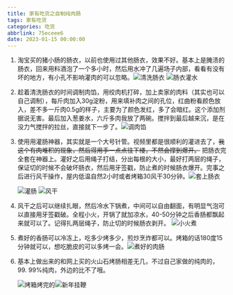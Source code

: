 ```yaml
---
title: 家有吃货之自制纯肉肠
tags: 家有吃货
categories: 吃货
abbrlink: 75eceee6
date: 2023-01-15 00:00:00
---
```


1. 淘宝买的猪小肠的肠衣，以前也使用过其他肠衣，效果不好。基本上是腌渍的肠衣，回来用料酒泡了一个多小时，然后用水冲了几遍场子内部，看看有没有坏的地方，有小孔不影响灌肉的可以忽略。![清洗肠衣](https://raw.githubusercontent.com/Xu-Hardy/image-host/master/4e2429485712be78190031ab1420247.jpg) <!--more-->  ![肠衣灌水](https://raw.githubusercontent.com/Xu-Hardy/image-host/master/image-20230124151952481.png)

2. 趁着清洗肠衣的时间调制肉馅，用绞肉机打碎，加上卖家的肉料（其实也可以自己调制），每斤肉加入30g淀粉，用来填补肉之间的孔位，红曲粉看颜色放入，差不多一斤肉0.5g的样子，主要为了颜色发红，多了会暗红。这个添加剂据说无害。最后加入葱姜水，六斤多肉我放了两碗。搅拌到最后越来沉，是在没力气搅拌的拉丝，直接就下一步了。![调肉馅](https://raw.githubusercontent.com/Xu-Hardy/image-host/master/image-20230124151923265.png)

3. 使用用灌肠神器，其实就是一个大号针管。视频里都是很顺利的灌进去了，~~我这个有肉堆积的现象，然后得用手一点点往下缕，不然会撑到爆开。~~ 把肠衣完全套在神器上。灌好之后用绳子打结，分出每根的大小，最好打两层的绳子，保证切的时候不会破坏肠衣，然后用牙签戳，防止煮的时候肠衣爆开。完事之后进行风干操作，屋内低温自然2小时或者烤箱30风干30分钟。![套上肠衣](https://raw.githubusercontent.com/Xu-Hardy/image-host/master/image-20230124152816774.png)

   ![灌肠](https://raw.githubusercontent.com/Xu-Hardy/image-host/master/image-20230124152010560.png) ![风干](https://raw.githubusercontent.com/Xu-Hardy/image-host/master/image-20230124152032595.png)

4. 风干之后可以继续扎眼，然后冷水下锅煮，中间可以自由翻面，有明显气泡可以直接用牙签戳破。全程小火，开锅了就加凉水，40-50分钟之后香肠都飘起来就可以了。记得扎两层绳子，防止切的时候肠衣剥开。 ![小火煮](https://raw.githubusercontent.com/Xu-Hardy/image-host/master/image-20230124152042980.png)

5. 煮好的香肠可以冷冻上，吃多少烤多少，煎炒烹炸都可以。烤箱的话180度15分钟就可以，想吃脆皮的可以多烤一会。![煮好的肉肠](https://raw.githubusercontent.com/Xu-Hardy/image-host/master/image-20230124152052396.png)

6. 基本上做出来的和网上买的火山石烤肠相差无几，不过自己家做的纯肉的，99. 99%纯肉，外边的比不了哦。

   ![烤箱烤完的](https://raw.githubusercontent.com/Xu-Hardy/image-host/master/image-20230124152101388.png)![新年挂鞭](https://raw.githubusercontent.com/Xu-Hardy/image-host/master/image-20230124152845846.png)
